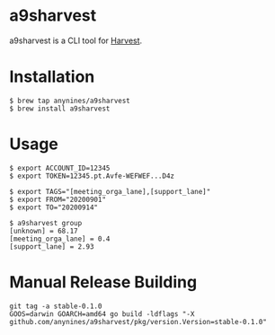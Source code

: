 # a9sharvest

a9sharvest is a CLI tool for [Harvest](https://www.getharvest.com/).

# Installation

```shell
$ brew tap anynines/a9sharvest
$ brew install a9sharvest
```

# Usage

```shell
$ export ACCOUNT_ID=12345
$ export TOKEN=12345.pt.Avfe-WEFWEF...D4z

$ export TAGS="[meeting_orga_lane],[support_lane]"
$ export FROM="20200901"
$ export TO="20200914"

$ a9sharvest group
[unknown] = 68.17
[meeting_orga_lane] = 0.4
[support_lane] = 2.93
```

# Manual Release Building

```shell
git tag -a stable-0.1.0
GOOS=darwin GOARCH=amd64 go build -ldflags "-X github.com/anynines/a9sharvest/pkg/version.Version=stable-0.1.0"
```
